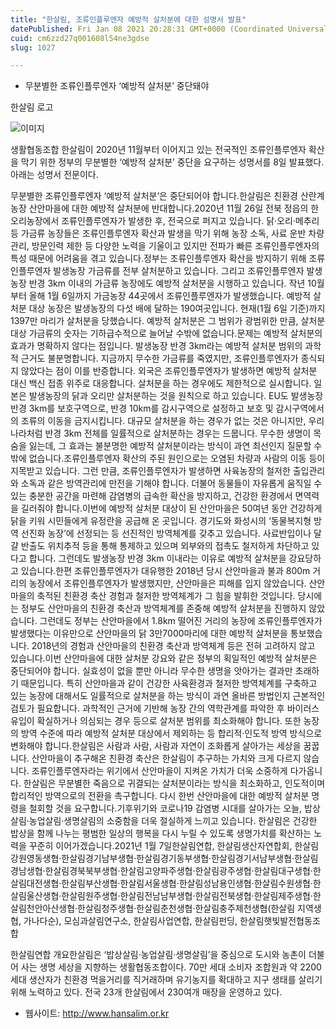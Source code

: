 ```yaml
---
title: "한살림, 조류인플루엔자 예방적 살처분에 대한 성명서 발표"
datePublished: Fri Jan 08 2021 20:28:31 GMT+0000 (Coordinated Universal Time)
cuid: cm6zzd27q001608l54ne3gdse
slug: 1027

---
```



- 무분별한 조류인플루엔자 ‘예방적 살처분’ 중단돼야

한살림 로고

![이미지](https://cdn.hashnode.com/res/hashnode/image/upload/v1739248015030/554ad89a-b72e-492b-aaa8-369dd4be1382.jpeg)

생활협동조합 한살림이 2020년 11월부터 이어지고 있는 전국적인 조류인플루엔자 확산을 막기 위한 정부의 무분별한 ‘예방적 살처분’ 중단을 요구하는 성명서를 8일 발표했다.아래는 성명서 전문이다.

무분별한 조류인플루엔자 ‘예방적 살처분’은 중단되어야 합니다.한살림은 친환경 산란계 농장 산안마을에 대한 예방적 살처분에 반대합니다.2020년 11월 26일 전북 정읍의 한 오리농장에서 조류인플루엔자가 발생한 후, 전국으로 퍼지고 있습니다. 닭·오리·메추리 등 가금류 농장들은 조류인플루엔자 확산과 발생을 막기 위해 농장 소독, 사료 운반 차량관리, 방문인력 제한 등 다양한 노력을 기울이고 있지만 전파가 빠른 조류인플루엔자의 특성 때문에 어려움을 겪고 있습니다.정부는 조류인플루엔자 확산을 방지하기 위해 조류인플루엔자 발생농장 가금류를 전부 살처분하고 있습니다. 그리고 조류인플루엔자 발생농장 반경 3km 이내의 가금류 농장에도 예방적 살처분을 시행하고 있습니다. 작년 10월부터 올해 1월 6일까지 가금농장 44곳에서 조류인플루엔자가 발생했습니다. 예방적 살처분 대상 농장은 발생농장의 다섯 배에 달하는 190여곳입니다. 현재(1월 6일 기준)까지 1397만 마리가 살처분을 당했습니다. 예방적 살처분은 그 범위가 광범위한 만큼, 살처분 대상 가금류의 숫자는 기하급수적으로 늘어날 수밖에 없습니다.문제는 예방적 살처분의 효과가 명확하지 않다는 점입니다. 발생농장 반경 3km라는 예방적 살처분 범위의 과학적 근거도 불분명합니다. 지금까지 무수한 가금류를 죽였지만, 조류인플루엔자가 종식되지 않았다는 점이 이를 반증합니다. 외국은 조류인플루엔자가 발생하면 예방적 살처분 대신 백신 접종 위주로 대응합니다. 살처분을 하는 경우에도 제한적으로 실시합니다. 일본은 발생농장의 닭과 오리만 살처분하는 것을 원칙으로 하고 있습니다. EU도 발생농장 반경 3km를 보호구역으로, 반경 10km를 감시구역으로 설정하고 보호 및 감시구역에서의 조류의 이동을 금지시킵니다. 대규모 살처분을 하는 경우가 없는 것은 아니지만, 우리나라처럼 반경 3km 전체를 일률적으로 살처분하는 경우는 드뭅니다. 무수한 생명이 목숨을 잃는데, 그 효과는 불분명한 예방적 살처분이라는 방식이 과연 최선인지 질문할 수밖에 없습니다.조류인플루엔자 확산의 주된 원인으로는 오염된 차량과 사람의 이동 등이 지목받고 있습니다. 그런 만큼, 조류인플루엔자가 발생하면 사육농장의 철저한 출입관리와 소독과 같은 방역관리에 만전을 기해야 합니다. 더불어 동물들이 자유롭게 움직일 수 있는 충분한 공간을 마련해 감염병의 급속한 확산을 방지하고, 건강한 환경에서 면역력을 길러줘야 합니다.이번에 예방적 살처분 대상이 된 산안마을은 50여년 동안 건강하게 닭을 키워 시민들에게 유정란을 공급해 온 곳입니다. 경기도와 화성시의 ‘동물복지형 방역 선진화 농장’에 선정되는 등 선진적인 방역체계를 갖추고 있습니다. 사료반입이나 달걀 반출도 위치추적 등을 통해 통제하고 있으며 외부와의 접촉도 철저하게 차단하고 있다고 합니다. 그런데도 발생농장 반경 3km 이내라는 이유로 예방적 살처분을 강요당하고 있습니다.한편 조류인플루엔자가 대유행한 2018년 당시 산안마을과 불과 800m 거리의 농장에서 조류인플루엔자가 발생했지만, 산안마을은 피해를 입지 않았습니다. 산안마을의 축적된 친환경 축산 경험과 철저한 방역체계가 그 힘을 발휘한 것입니다. 당시에는 정부도 산안마을의 친환경 축산과 방역체계를 존중해 예방적 살처분을 진행하지 않았습니다. 그런데도 정부는 산안마을에서 1.8km 떨어진 거리의 농장에 조류인플루엔자가 발생했다는 이유만으로 산안마을의 닭 3만7000마리에 대한 예방적 살처분을 통보했습니다. 2018년의 경험과 산안마을의 친환경 축산과 방역체계 등은 전혀 고려하지 않고 있습니다.이번 산안마을에 대한 살처분 강요와 같은 정부의 획일적인 예방적 살처분은 중단되어야 합니다. 실효성이 없을 뿐만 아니라 무수한 생명을 앗아가는 결과만 초래하기 때문입니다. 특히 산안마을과 같이 건강한 사육환경과 철저한 방역체계를 구축하고 있는 농장에 대해서도 일률적으로 살처분을 하는 방식이 과연 올바른 방법인지 근본적인 검토가 필요합니다. 과학적인 근거에 기반해 농장 간의 역학관계를 파악한 후 바이러스 유입이 확실하거나 의심되는 경우 등으로 살처분 범위를 최소화해야 합니다. 또한 농장의 방역 수준에 따라 예방적 살처분 대상에서 제외하는 등 합리적·인도적 방역 방식으로 변화해야 합니다.한살림은 사람과 사람, 사람과 자연이 조화롭게 살아가는 세상을 꿈꿉니다. 산안마을이 추구해온 친환경 축산은 한살림이 추구하는 가치와 크게 다르지 않습니다. 조류인플루엔자라는 위기에서 산안마을이 지켜온 가치가 더욱 소중하게 다가옵니다. 한살림은 무분별한 죽음으로 귀결되는 살처분이라는 방식을 최소화하고, 인도적이며 합리적인 방역으로의 전환을 촉구합니다. 다시 한번 산안마을에 대한 예방적 살처분 명령을 철회할 것을 요구합니다.기후위기와 코로나19 감염병 시대를 살아가는 오늘, 밥상살림·농업살림·생명살림의 소중함을 더욱 절실하게 느끼고 있습니다. 한살림은 건강한 밥상을 함께 나누는 평범한 일상의 행복을 다시 누릴 수 있도록 생명가치를 확산하는 노력을 꾸준히 이어가겠습니다.2021년 1월 7일한살림연합, 한살림생산자연합회, 한살림강원영동생협·한살림경기남부생협·한살림경기동부생협·한살림경기서남부생협·한살림경남생협·한살림경북북부생협·한살림고양파주생협·한살림광주생협·한살림대구생협·한살림대전생협·한살림부산생협·한살림서울생협·한살림성남용인생협·한살림수원생협·한살림울산생협·한살림원주생협·한살림전남남부생협·한살림전북생협·한살림제주생협·한살림천안아산생협·한살림청주생협·한살림춘천생협·한살림충주제천생협(한살림 지역생협, 가나다순), 모심과살림연구소, 한살림사업연합, 한살림펀딩, 한살림햇빛발전협동조합

한살림연합 개요한살림은 ‘밥상살림·농업살림·생명살림’을 중심으로 도시와 농촌이 더불어 사는 생명 세상을 지향하는 생활협동조합이다. 70만 세대 소비자 조합원과 약 2200세대 생산자가 친환경 먹을거리를 직거래하며 유기농지를 확대하고 지구 생태를 살리기 위해 노력하고 있다. 전국 23개 한살림에서 230여개 매장을 운영하고 있다.

- 웹사이트: http://www.hansalim.or.kr